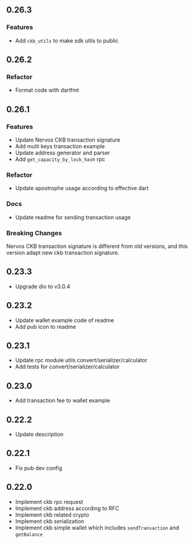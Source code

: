## 0.26.3

### Features

- Add `ckb_utils` to make sdk utils to public

## 0.26.2

### Refactor

- Format code with dartfmt

## 0.26.1

### Features

- Update Nervos CKB transaction signature
- Add multi keys transaction example
- Update address generator and parser
- Add `get_capacity_by_lock_hash` rpc

### Refactor

- Update apostrophe usage according to effective dart

### Docs

- Update readme for sending transaction usage

### Breaking Changes

Nervos CKB transaction signature is different from old versions, and this version adapt new ckb transaction signature.

## 0.23.3

- Upgrade dio to v3.0.4

## 0.23.2

- Update wallet example code of readme
- Add pub icon to readme

## 0.23.1

- Update rpc module utils convert/serializer/calculator 
- Add tests for convert/serializer/calculator

## 0.23.0

- Add transaction fee to wallet example

## 0.22.2

- Update description

## 0.22.1

- Fix pub dev config

## 0.22.0

- Implement ckb rpc request
- Implement ckb address according to RFC
- Implement ckb related crypto
- Implement ckb serialization
- Implement ckb simple wallet which includes `sendTransaction` and `getBalance`
